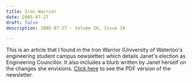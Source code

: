 ```yaml
---
title: Iron Warrior
date: 2005-07-27
draft: false
description: 2005-07-27 - Volume 26, Issue 10

---
```


This is an article that I found in the Iron Warrior (University of Waterloo's engineering student campus newsletter) which details Janet's election as Engineering Councillor. It also includes a blurb written by Janet herself on the changes she envisions. <a href="/iron-warrior-2.pdf" target="_blank">Click here</a> to see the PDF version of the newsletter.
